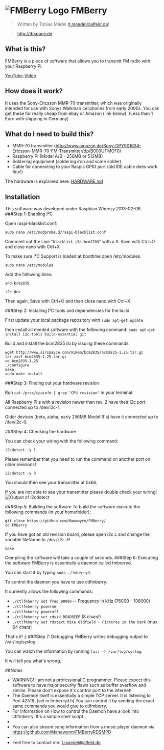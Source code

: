 ![FMBerry Logo](http://tbspace.de/holz/uzsjpoghdq.png)
FMBerry
=======
> Written by Tobias Mädel (t.maedel@alfeld.de)

> http://tbspace.de

What is this? 
-------------
FMBerry is a piece of software that allows you to transmit FM radio with your Raspberry Pi.

[YouTube-Video](http://youtu.be/NJRADd7C6rs)

How does it work? 
-------------
It uses the Sony-Ericsson MMR-70 transmitter, which was originally intended for use with Sonys Walkman cellphones from early 2000s.
You can get these for really cheap from ebay or Amazon (link below). (Less than 1 Euro with shipping in Germany)

What do I need to build this? 
-------------
* MMR-70 transmitter (http://www.amazon.de/Sony-DPY901634-Ericsson-MMR-70-FM-Transmitter/dp/B000UTMOF0)
* Raspberry Pi (Model A/B - 256MB or 512MB)
* Soldering equipment (soldering iron and some solder)
* Cable for connecting to your Raspis GPIO port (old IDE cable does work fine!)

The hardware is explained here:
[HARDWARE.md](https://github.com/Manawyrm/FMBerry/blob/master/HARDWARE.md#fmberry---hardware)

Installation
-------------
This software was developed under Raspbian Wheezy 2013-02-09.
###Step 1: Enabling I²C

Open raspi-blacklist.conf:

``sudo nano /etc/modprobe.d/raspi-blacklist.conf``

Comment out the Line "``blacklist i2c-bcm2708``" with a #.
Save with Ctrl+O and close nano with Ctrl+X

To make sure I²C Support is loaded at boottime open /etc/modules.

``sudo nano /etc/modules``

Add the following lines:

``snd-bcm2835``

``i2c-dev``

Then again, Save with Ctrl+O and then close nano with Ctrl+X.

###Step 2: Installing I²C tools and dependencies for the build

First update your local package repository with
``sudo apt-get update``

then install all needed software with the following command:
``sudo apt-get install i2c-tools build-essential git``

Build and install the bcm2835 lib by issuing these commands:
```
wget http://www.airspayce.com/mikem/bcm2835/bcm2835-1.25.tar.gz
tar zxvf bcm2835-1.25.tar.gz
cd bcm2835-1.25
./configure
make
sudo make install
```

###Step 3: Finding out your hardware revision

Run 
``cat /proc/cpuinfo | grep "CPU revision"``
in your terminal.

All Raspberry Pi's with a revision newer than rev. 2 have their i2c port connected up to /dev/i2c-1.

Older devices (beta, alpha, early 256MB Model B's) have it connected up to /dev/i2c-0. 

###Step 4: Checking the hardware

You can check your wiring with the following command:

``i2cdetect -y 1``

Please remember that you need to run the command on another port on older revisions!

``i2cdetect -y 0``

You should then see your transmitter at 0x66. 

If you are not able to see your transmitter please double check your wiring! 
![Output of i2cdetect](http://tbspace.de/holz/csuqzygpwb.png)

###Step 5: Building the software
To build the software execute the following commands (in your homefolder):

```
git clone https://github.com/Manawyrm/FMBerry/
cd FMBerry
```

If you have got an old revision board, please open i2c.c and change the variable fileName to ``/dev/i2c-0``! 

``make``

Compiling the software will take a couple of seconds.
###Step 6: Executing the software
FMBerry is essentially a daemon called fmberryd.

You can start it by typing ``sudo ./fmberryd``.

To control the daemon you have to use ctlfmberry.

It currently allows the following commands:
* ``./ctlfmberry set freq 99000`` -- Frequency in kHz (76000 - 108000)
* ``./ctlfmberry poweron``
* ``./ctlfmberry poweroff``
* ``./ctlfmberry set rdsid DEADBEEF`` (8 chars!)
* ``./ctlfmberry set rdstext Mike Oldfield - Pictures in the Dark`` (max. 64 chars)

That's it! :)
###Step 7: Debugging
FMBerry writes debugging output to /var/log/syslog.

You can watch the information by running ``tail -f /var/log/syslog``.

It will tell you what's wrong. 

##Notes
* WARNING! I am not a professional C programmer. Please expect this software to have major security flaws such as buffer overflow and similar. Please don't expose it's control port to the internet!
* The Daemon itself is essentially a simple TCP server. It is listening to Port 42516. (set in fmberryd.h) You can control it by sending the exact same commands you would give to ctlfmberry.
* For information on How to control the Daemon have a look into ctlfmberry. It's a simple shell script.
*
* You can also stream song information from a music player daemon via https://github.com/Manawyrm/FMBerryRDSMPD
* 
* Feel free to contact me: t.maedel@alfeld.de
